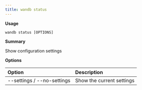 ```yaml
---
title: wandb status
---
```

**Usage**

`wandb status [OPTIONS]`

**Summary**

Show configuration settings

**Options**

| **Option** | **Description** |
| :--- | :--- |
| --settings / --no-settings | Show the current settings |

